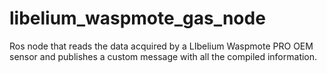 # libelium_waspmote_gas_node
Ros node that reads the data acquired by a LIbelium Waspmote PRO OEM sensor and publishes a custom message with all the compiled information.
